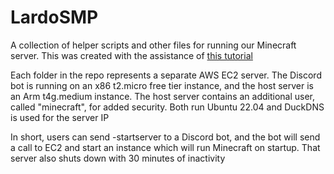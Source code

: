 # LardoSMP
A collection of helper scripts and other files for running our Minecraft server. This was created with the assistance of [this tutorial](https://farnsworth.engineering/index.php/2020/01/19/amazon-aws-minecraft-server-with-remote-start-of-course/)

Each folder in the repo represents a separate AWS EC2 server. The Discord bot is running on an x86 t2.micro free tier instance, and the host server is an Arm t4g.medium instance. The host server contains an additional user, called "minecraft", for added security. Both run Ubuntu 22.04 and DuckDNS is used for the server IP

In short, users can send -startserver to a Discord bot, and the bot will send a call to EC2 and start an instance which will run Minecraft on startup. That server also shuts down with 30 minutes of inactivity
